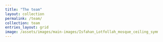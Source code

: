 ```yaml
---
title: "The team"
layout: collection
permalink: /team/
collection: team
entries_layout: grid
image: /assets/images/main-images/Isfahan_Lotfollah_mosque_ceiling_symmetric-banner-narrow.jpg
---
```


